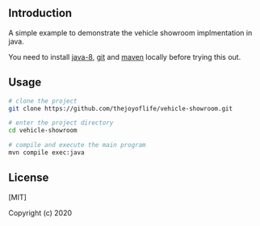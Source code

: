 ## Introduction
A simple example to demonstrate the vehicle showroom implmentation in java.

You need to install [java-8](https://www.oracle.com/java/technologies/javase-jdk8-downloads.html), [git](https://git-scm.com/) and [maven](https://maven.apache.org/download.cgi) locally before trying this out.

## Usage

```bash
# clone the project
git clone https://github.com/thejoyoflife/vehicle-showroom.git

# enter the project directory
cd vehicle-showroom

# compile and execute the main program
mvn compile exec:java
```

## License

[MIT]

Copyright (c) 2020
